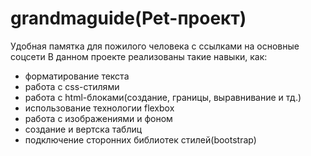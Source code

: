 # grandmaguide(Pet-проект)
Удобная памятка для пожилого человека с ссылками на основные соцсети
В данном проекте реализованы такие навыки, как: 
- форматирование текста
- работа с css-стилями
- работа с html-блоками(создание, границы, выравнивание и тд.)
- использование технологии flexbox
- работа с изображениями и фоном
- cоздание и вертска таблиц
- подключение сторонних библиотек стилей(bootstrap)
